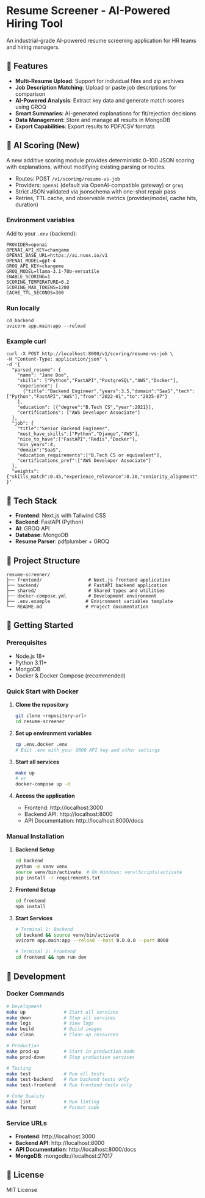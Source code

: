 # Resume Screener - AI-Powered Hiring Tool

An industrial-grade AI-powered resume screening application for HR teams and hiring managers.

## 🎯 Features

- **Multi-Resume Upload**: Support for individual files and zip archives
- **Job Description Matching**: Upload or paste job descriptions for comparison
- **AI-Powered Analysis**: Extract key data and generate match scores using GROQ
- **Smart Summaries**: AI-generated explanations for fit/rejection decisions
- **Data Management**: Store and manage all results in MongoDB
- **Export Capabilities**: Export results to PDF/CSV formats

## 🧠 AI Scoring (New)

A new additive scoring module provides deterministic 0–100 JSON scoring with explanations, without modifying existing parsing or routes.

- Routes: POST `/v1/scoring/resume-vs-job`
- Providers: `openai` (default via OpenAI-compatible gateway) or `groq`
- Strict JSON validated via jsonschema with one-shot repair pass
- Retries, TTL cache, and observable metrics (provider/model, cache hits, duration)

### Environment variables

Add to your `.env` (backend):

```
PROVIDER=openai
OPENAI_API_KEY=changeme
OPENAI_BASE_URL=https://ai.nuox.io/v1
OPENAI_MODEL=gpt-4
GROQ_API_KEY=changeme
GROQ_MODEL=llama-3.1-70b-versatile
ENABLE_SCORING=1
SCORING_TEMPERATURE=0.2
SCORING_MAX_TOKENS=1200
CACHE_TTL_SECONDS=300
```

### Run locally

```
cd backend
uvicorn app.main:app --reload
```

### Example curl

```
curl -X POST http://localhost:8000/v1/scoring/resume-vs-job \
-H "Content-Type: application/json" \
-d '{
  "parsed_resume": {
    "name": "Jane Doe",
    "skills": ["Python","FastAPI","PostgreSQL","AWS","Docker"],
    "experience": [
      {"title":"Backend Engineer","years":3.5,"domain":"SaaS","tech":["Python","FastAPI","AWS"],"from":"2022-01","to":"2025-07"}
    ],
    "education": [{"degree":"B.Tech CS","year":2021}],
    "certifications": ["AWS Developer Associate"]
  },
  "job": {
    "title":"Senior Backend Engineer",
    "must_have_skills":["Python","Django","AWS"],
    "nice_to_have":["FastAPI","Redis","Docker"],
    "min_years":4,
    "domain":"SaaS",
    "education_requirements":["B.Tech CS or equivalent"],
    "certifications_pref":["AWS Developer Associate"]
  },
  "weights": {"skills_match":0.45,"experience_relevance":0.30,"seniority_alignment":0.10,"education_fit":0.05,"domain_expertise":0.05,"certifications":0.05}
}'
```

## 🧰 Tech Stack

- **Frontend**: Next.js with Tailwind CSS
- **Backend**: FastAPI (Python)
- **AI**: GROQ API
- **Database**: MongoDB
- **Resume Parser**: pdfplumber + GROQ

## 📁 Project Structure

```
resume-screener/
├── frontend/                 # Next.js frontend application
├── backend/                  # FastAPI backend application
├── shared/                   # Shared types and utilities
├── docker-compose.yml        # Development environment
├── .env.example             # Environment variables template
└── README.md                # Project documentation
```

## 🚀 Getting Started

### Prerequisites

- Node.js 18+
- Python 3.11+
- MongoDB
- Docker & Docker Compose (recommended)

### Quick Start with Docker

1. **Clone the repository**
   ```bash
   git clone <repository-url>
   cd resume-screener
   ```

2. **Set up environment variables**
   ```bash
   cp .env.docker .env
   # Edit .env with your GROQ API key and other settings
   ```

3. **Start all services**
   ```bash
   make up
   # or
   docker-compose up -d
   ```

4. **Access the application**
   - Frontend: http://localhost:3000
   - Backend API: http://localhost:8000
   - API Documentation: http://localhost:8000/docs

### Manual Installation

1. **Backend Setup**
   ```bash
   cd backend
   python -m venv venv
   source venv/bin/activate  # On Windows: venv\Scripts\activate
   pip install -r requirements.txt
   ```

2. **Frontend Setup**
   ```bash
   cd frontend
   npm install
   ```

3. **Start Services**
   ```bash
   # Terminal 1: Backend
   cd backend && source venv/bin/activate
   uvicorn app.main:app --reload --host 0.0.0.0 --port 8000

   # Terminal 2: Frontend
   cd frontend && npm run dev
   ```

## 🔧 Development

### Docker Commands

```bash
# Development
make up              # Start all services
make down            # Stop all services
make logs            # View logs
make build           # Build images
make clean           # Clean up resources

# Production
make prod-up         # Start in production mode
make prod-down       # Stop production services

# Testing
make test            # Run all tests
make test-backend    # Run backend tests only
make test-frontend   # Run frontend tests only

# Code Quality
make lint            # Run linting
make format          # Format code
```

### Service URLs

- **Frontend**: http://localhost:3000
- **Backend API**: http://localhost:8000
- **API Documentation**: http://localhost:8000/docs
- **MongoDB**: mongodb://localhost:27017

## 📝 License

MIT License
